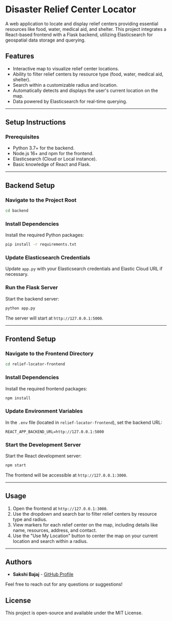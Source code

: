 # Disaster Relief Center Locator

A web application to locate and display relief centers providing essential resources like food, water, medical aid, and shelter. This project integrates a React-based frontend with a Flask backend, utilizing Elasticsearch for geospatial data storage and querying.

## Features

- Interactive map to visualize relief center locations.
- Ability to filter relief centers by resource type (food, water, medical aid, shelter).
- Search within a customizable radius and location.
- Automatically detects and displays the user's current location on the map.
- Data powered by Elasticsearch for real-time querying.

---

## Setup Instructions

### Prerequisites

- Python 3.7+ for the backend.
- Node.js 16+ and npm for the frontend.
- Elasticsearch (Cloud or Local instance).
- Basic knowledge of React and Flask.

---

## Backend Setup

### Navigate to the Project Root

```bash
cd backend
```

### Install Dependencies

Install the required Python packages:

```bash
pip install -r requirements.txt
```

### Update Elasticsearch Credentials

Update `app.py` with your Elasticsearch credentials and Elastic Cloud URL if necessary.

### Run the Flask Server

Start the backend server:

```bash
python app.py
```

The server will start at `http://127.0.0.1:5000`.

---

## Frontend Setup

### Navigate to the Frontend Directory

```bash
cd relief-locator-frontend
```

### Install Dependencies

Install the required frontend packages:

```bash
npm install
```

### Update Environment Variables

In the `.env` file (located in `relief-locator-frontend`), set the backend URL:

```env
REACT_APP_BACKEND_URL=http://127.0.0.1:5000
```

### Start the Development Server

Start the React development server:

```bash
npm start
```

The frontend will be accessible at `http://127.0.0.1:3000`.

---

## Usage

1. Open the frontend at `http://127.0.0.1:3000`.
2. Use the dropdown and search bar to filter relief centers by resource type and radius.
3. View markers for each relief center on the map, including details like name, resources, address, and contact.
4. Use the "Use My Location" button to center the map on your current location and search within a radius.

---

## Authors

- **Sakshi Bajaj** - [GitHub Profile](https://github.com/skshbjj)

Feel free to reach out for any questions or suggestions!


## License

This project is open-source and available under the MIT License.
